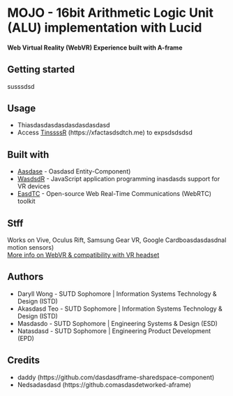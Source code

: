 # MOJO - 16bit Arithmetic Logic Unit (ALU) implementation with Lucid
#### Web Virtual Reality (WebVR) Experience built with A-frame


## Getting started
susssdsd

## Usage
-  Thiasdasdasdasdasdasdasdasd
-  Access [TinssssR](https://xfassdsdsbvrdsdlitch.me) (https://<i></i>xfactasdsdtch.me) to expsdsdsdsd

## Built with 
* [Aasdase](https:/asdme.io/) - Oasdasd Entity-Component)
* [WasdsdR](https:/asd.info/) - JavaScript application programming inasdasds support for VR devices
* [EasdTC](https:asdm/) - Open-source Web Real-Time Communications (WebRTC) toolkit

## Stff
Works on Vive, Oculus Rift, Samsung Gear VR, Google Cardboasdasdasdnal motion sensors) <br/>
[More info on WebVR & compatibility with VR headset](https://webvr.rocks)

## Authors
- Daryll Wong - SUTD Sophomore | Information Systems Technology & Design (ISTD)
- Akasdasd Teo - SUTD Sophomore | Information Systems Technology & Design (ISTD)
- Masdasdo - SUTD Sophomore | Engineering Systems & Design (ESD)
- Natasdasd - SUTD Sophomore | Engineering Product Development (EPD)

## Credits
* daddy
(https://<i></i>github.com/dasdasdframe-sharedspace-component)
* Nedsadasdasd
(https://<i></i>github.comasdasdetworked-aframe)